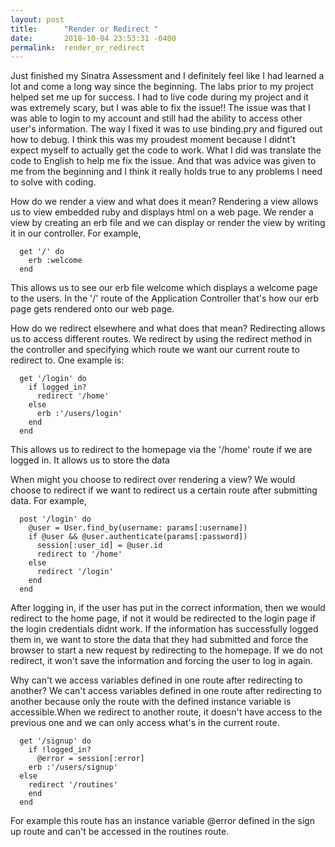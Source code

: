 ```yaml
---
layout: post
title:      "Render or Redirect "
date:       2018-10-04 23:53:31 -0400
permalink:  render_or_redirect
---
```


Just finished my Sinatra Assessment and I definitely feel like I had learned a lot and come a long way since the beginning. The labs prior to my project helped set me up for success. I had to live code during my project and it was extremely scary, but I was able to fix the issue!! The issue was that I was able to login to my account and still had the ability to access other user's information. The way I fixed it was to use binding.pry and figured out how to debug.  I think this was my proudest moment  because I didnt't expect myself to actually get the code to work. What I did was translate the code to English to help me fix the issue. And that was advice was given to me from the beginning and I think it really holds true to any problems I need to solve with coding.


How do we render a view and what does it mean? 
Rendering a view allows us to view embedded ruby and displays html on a web page. We render a view by creating an erb file and we can display or render the view by writing it in our controller. For example,
```
  get '/' do
    erb :welcome
  end
```

This allows us to see our erb file welcome which displays a welcome page to the users. In the '/' route of the Application Controller that's how our erb page gets rendered onto our web page. 

How do we redirect elsewhere and what does that mean?
Redirecting allows us to access different routes. We redirect by using the redirect method in the controller and specifying which route we want our current route to redirect to. One example is:
```
  get '/login' do
    if logged_in?
      redirect '/home'
    else
      erb :'/users/login'
    end
  end
```

This allows us to redirect to the homepage via the '/home' route if we are logged in. It allows us to store the data

When might you choose to redirect over rendering a view?
We would choose to redirect if we want to redirect us a certain route after submitting data. For example,
```
  post '/login' do
    @user = User.find_by(username: params[:username])
    if @user && @user.authenticate(params[:password])
      session[:user_id] = @user.id
      redirect to '/home'
    else
      redirect '/login'
    end
  end
```

After logging in, if the user has put in the correct information, then we would redirect to the home page, if not it would be redirected to the login page if the login credentials didnt work. If the information has successfully logged them in, we want to store the data that they had submitted and force the browser to start a new request by redirecting to the homepage. If we do not redirect, it won't save the information and forcing the user to log in again.  

Why can't we access variables defined in one route after redirecting to another?
We can't access variables defined in one route after redirecting to another because only the route with the defined instance variable is accessible.When we redirect to another route, it doesn't have access to the previous one and we can only access what's in the current route. 
```
  get '/signup' do
    if !logged_in?
      @error = session[:error]
    erb :'/users/signup'
  else
    redirect '/routines'
    end
  end
```

For example this route has an instance variable @error defined in the sign up route and can't be accessed in the routines route. 

